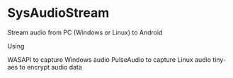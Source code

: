 ﻿# SysAudioStream

Stream audio from PC (Windows or Linux) to Android

Using

WASAPI to capture Windows audio
PulseAudio to capture Linux audio
tiny-aes to encrypt audio data
